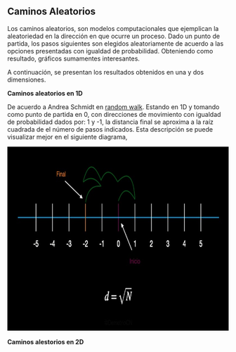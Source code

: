 ## Caminos Aleatorios

Los caminos aleatorios, son modelos computacionales que ejemplican la aleatoriedad en la dirección en que ocurre un proceso. 
Dado un punto de partida, los pasos siguientes son elegidos aleatoriamente de acuerdo a las opciones presentadas con igualdad
de probabilidad. Obteniendo como resultado, gráficos sumamentes interesantes.

A continuación, se presentan los resultados obtenidos en una y dos dimensiones.

**Caminos aleatorios en 1D**

De acuerdo a Andrea Schmidt en [random walk](https://www.mit.edu/~kardar/teaching/projects/chemotaxis(AndreaSchmidt)/random.htm). 
Estando en 1D y tomando como punto de partida en 0, con direcciones de movimiento con igualdad de probabilidad dados por: 1 y -1,
la distancia final se aproxima a la raíz cuadrada de el número de pasos indicados. Esta descripción se puede visualizar mejor en 
el siguiente diagrama,

<img src='random1D.jpeg' width="754" height="418" style='center'/>


**Caminos alestorios en 2D**

